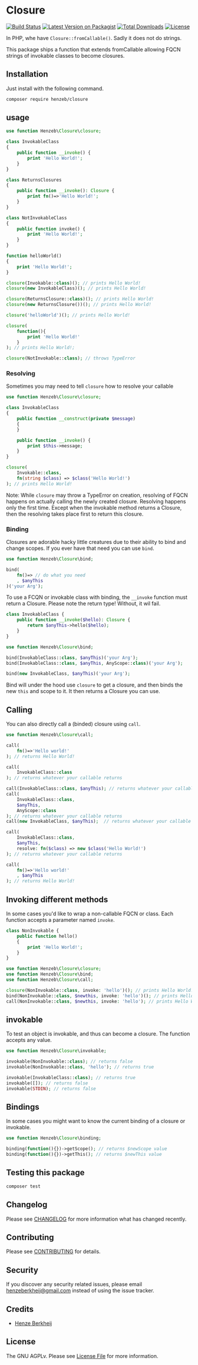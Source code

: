 # Closure

[![Build Status](https://github.com/henzeb/closure/workflows/tests/badge.svg)](https://github.com/henzeb/closure/actions)
[![Latest Version on Packagist](https://img.shields.io/packagist/v/henzeb/closure.svg?style=flat-square)](https://packagist.org/packages/henzeb/closure)
[![Total Downloads](https://img.shields.io/packagist/dt/henzeb/closure.svg?style=flat-square)](https://packagist.org/packages/henzeb/closure)
[![License](https://img.shields.io/packagist/l/henzeb/closure)](https://packagist.org/packages/henzeb/closure)

In PHP, whe have `Closure::fromCallable()`. Sadly it does not do strings.

This package ships a function that extends fromCallable allowing
FQCN strings of invokable classes to become closures.

## Installation

Just install with the following command.

```bash
composer require henzeb/closure
```

## usage

````php
use function Henzeb\Closure\closure;

class InvokableClass
{
    public function __invoke() {
        print 'Hello World!';
    }
}

class ReturnsClosures
{
    public function __invoke(): Closure {
        print fn()=>'Hello World!';
    }
}

class NotInvokableClass
{
    public function invoke() {
        print 'Hello World!';
    }
}

function helloWorld()
{
    print 'Hello World!';
}

closure(Invokable::class)(); // prints Hello World!
closure(new InvokableClass)(); // prints Hello World!

closure(ReturnsClosure::class)(); // prints Hello World!
closure(new ReturnsClosure())(); // prints Hello World!

closure('helloWorld')(); // prints Hello World!

closure(
    function(){
        print 'Hello World!'
    }
); // prints Hello World!;

closure(NotInvokable::class); // throws TypeError
````

### Resolving

Sometimes you may need to tell `closure` how to resolve your callable

````php
use function Henzeb\Closure\closure;

class InvokableClass
{
    public function __construct(private $message)
    {
    }

    public function __invoke() {
        print $this->message;
    }
}

closure(
    Invokable::class,
    fn(string $class) => $class('Hello World!')
); // prints Hello World!
````

Note: While `closure` may throw a TypeError on creation, resolving of
FQCN happens on actually calling the newly created closure. Resolving
happens only the first time. Except when the invokable method returns
a Closure, then the resolving takes place first to return this closure.

### Binding

Closures are adorable hacky little creatures due to their ability
to bind and change scopes. If you ever have that need
you can use `bind`.

````php
use function Henzeb\Closure\bind;

bind(
    fn()=> // do what you need
    , $anyThis
)('your Arg');
````

To use a FCQN or invokable class with binding, the `__invoke` function must
return a Closure. Please note the return type! Without, it wil fail.

````php
class InvokableClass {
    public function __invoke($hello): Closure {
        return $anyThis->hello($hello);
    }
}
````

````php
use function Henzeb\Closure\bind;

bind(InvokableClass::class, $anyThis)('your Arg');
bind(InvokableClass::class, $anyThis, AnyScope::class)('your Arg');

bind(new InvokableClass, $anyThis)('your Arg');
````

Bind will under the hood use `closure` to get a closure, and then
binds the new `this` and scope to it. It then returns a Closure you can use.

## Calling

You can also directly call a (binded) closure using `call`.

````php
use function Henzeb\Closure\call;

call(
    fn()=>'Hello world!'
); // returns Hello World!

call(
    InvokableClass::class
); // returns whatever your callable returns

call(InvokableClass::class, $anyThis); // returns whatever your callable returns
call(
    InvokableClass::class,
    $anyThis,
    AnyScope::class
); // returns whatever your callable returns
call(new InvokableClass, $anyThis);  // returns whatever your callable returns

call(
    InvokableClass::class,
    $anyThis,
    resolve: fn($class) => new $class('Hello World!')
); // returns whatever your callable returns

call(
    fn()=>'Hello world!'
    , $anyThis
); // returns Hello World!
````

## Invoking different methods

In some cases you'd like to wrap a non-callable FQCN or class.
Each function accepts a parameter named `invoke`.

````php
class NonInvokable {
    public function hello()
    {
        print 'Hello World!';
    }
}
````

````php
use function Henzeb\Closure\closure;
use function Henzeb\Closure\bind;
use function Henzeb\Closure\call;

closure(NonInvokable::class, invoke: 'hello')(); // prints Hello World!;
bind(NonInvokable::class, $newthis, invoke: 'hello')(); // prints Hello World!;
call(NonInvokable::class, $newthis, invoke: 'hello'); // prints Hello World!;

````

## invokable

To test an object is invokable, and thus can become a closure.
The function accepts any value.

````php
use function Henzeb\Closure\invokable;

invokable(NonInvokable::class); // returns false
invokable(NonInvokable::class, 'hello'); // returns true

invokable(InvokableClass::class); // returns true
invokable([]); // returns false
invokable(STDIN); // returns false

````

## Bindings

In some cases you might want to know the current binding of a
closure or invokable.

````php
use function Henzeb\Closure\binding;

binding(function(){})->getScope(); // returns $newScope value
binding(function(){})->getThis(); // returns $newThis value

````

## Testing this package

```bash
composer test
```

## Changelog

Please see [CHANGELOG](CHANGELOG.md) for more information what has changed
recently.

## Contributing

Please see [CONTRIBUTING](CONTRIBUTING.md) for details.

## Security

If you discover any security related issues, please email
henzeberkheij@gmail.com instead of using the issue tracker.

## Credits

- [Henze Berkheij](https://github.com/henzeb)

## License

The GNU AGPLv. Please see [License File](LICENSE.md) for more information.
